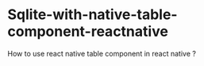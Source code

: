 # Sqlite-with-native-table-component-reactnative
How to use react native table component in react native ?
